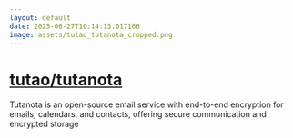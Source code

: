 ```yaml
---
layout: default
date: 2025-06-27T10:14:13.017166
image: assets/tutao_tutanota_cropped.png
---
```


# [tutao/tutanota](https://github.com/tutao/tutanota)

Tutanota is an open-source email service with end-to-end encryption for emails, calendars, and contacts, offering secure communication and encrypted storage
